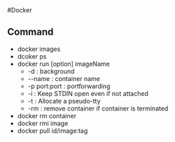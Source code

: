 #Docker

## Command
* docker images
* dcoker ps
* docker run [option] imageName
  * -d : background 
  * --name : container name
  * -p port:port : portforwarding
  * -i : Keep STDIN open even if not attached
  * -t : Allocate a pseudo-tty
  * -rm : remove container if container is terminated
* docker rm container
* docker rmi image
* docker pull id/image:tag
